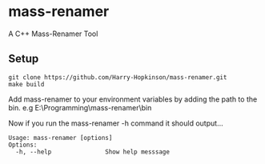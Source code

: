 # mass-renamer

A C++ Mass-Renamer Tool

## Setup

```shell
git clone https://github.com/Harry-Hopkinson/mass-renamer.git
make build
```

Add mass-renamer to your environment variables by adding the path to the bin.
e.g E:\Programming\mass-renamer\bin

Now if you run the mass-renamer -h command it should output...

```
Usage: mass-renamer [options]
Options:
  -h, --help               Show help messsage
```
